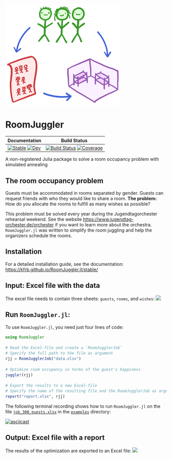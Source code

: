 <img src="docs/src/assets/logo.png" width="360" />

# RoomJuggler
|**Documentation**| **Build Status**|
|---|---|
| [![Stable](https://img.shields.io/badge/docs-stable-blue.svg)](https://kfrb.github.io/RoomJuggler.jl/stable/) [![Dev](https://img.shields.io/badge/docs-dev-blue.svg)](https://kfrb.github.io/RoomJuggler.jl/dev/) | [![Build Status](https://github.com/kfrb/RoomJuggler.jl/actions/workflows/CI.yml/badge.svg?branch=main)](https://github.com/kfrb/RoomJuggler.jl/actions/workflows/CI.yml?query=branch%3Amain) [![Coverage](https://codecov.io/gh/kfrb/RoomJuggler.jl/branch/main/graph/badge.svg)](https://codecov.io/gh/kfrb/RoomJuggler.jl) |

A non-registered Julia package to solve a room occupancy problem with simulated annealing

## The room occupancy problem
Guests must be accommodated in rooms separated by gender. Guests can request friends with who they would like to share a room.
**The problem:** How do you allocate the rooms to fulfill as many wishes as possible?

This problem must be solved every year during the Jugendtagorchester rehearsal weekend. See the website <https://www.jugendtag-orchester.de/orchester> if you want to learn more about the orchestra. `RoomJuggler.jl` was written to simplify the room juggling and help the organizers schedule the rooms.

## Installation
For a detailed installation guide, see the documentation: <https://kfrb.github.io/RoomJuggler.jl/stable/>

## Input: Excel file with the data
The excel file needs to contain three sheets: `guests`, `rooms`, and `wishes`:
![](docs/src/assets/input.gif)

## Run `RoomJuggler.jl`:

To use `RoomJuggler.jl`, you need just four lines of code:
```julia
using RoomJuggler

# Read the Excel-file and create a `RoomJugglerJob`
# Specify the full path to the file as argument
rjj = RoomJugglerJob("data.xlsx")

# Optimize room occupancy in terms of the guest's happiness
juggle!(rjj)

# Export the results to a new Excel-file
# Specify the name of the resulting file and the RoomJugglerJob as arguments
report("report.xlsx", rjj)
```

The following terminal recording shows how to run `RoomJuggler.jl` on the file [`job_300_guests.xlsx`](https://github.com/kfrb/RoomJuggler.jl/blob/main/examples/job_300_guests.xlsx) in the [`examples`](https://github.com/kfrb/RoomJuggler.jl/blob/main/examples) directory:

[![asciicast](https://asciinema.org/a/qzUTtlC6goghCcnZzF4R5jvkn.png)](https://asciinema.org/a/qzUTtlC6goghCcnZzF4R5jvkn?speed=2)

## Output: Excel file with a report
The results of the optimization are exported to an Excel file:
![](docs/src/assets/output.gif)
